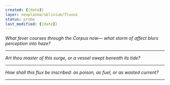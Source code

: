 ```yaml
---
created: {{date}}
layer: neoplasma/oblivium/fluxus
status: probe
last_modified: {{date}}
---
```


*What fever courses through the Corpus now—*
*what storm of affect blurs perception into haze?*  

---

*Art thou master of this surge,*
*or a vessel swept beneath its tide?*  

---

*How shall this flux be inscribed:*
*as poison, as fuel, or as wasted current?*

---
